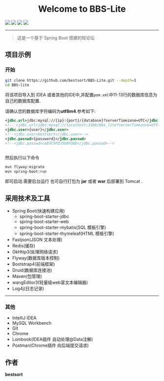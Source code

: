 <h1 align="center">Welcome to BBS-Lite </h1>
<span align="center">
<img src="https://img.shields.io/badge/version-1.0-blue.svg?cacheSeconds=2592000">
<img src="https://codebeat.co/badges/4c86e787-ca80-4e4b-8d94-29388044a3b4">
<img src="https://img.shields.io/github/last-commit/bestsort/bbs-lite">
<img src="https://img.shields.io/github/license/bestsort/bbs-lite">
</span>
<hr>

> 这是一个基于 Spring Boot 搭建的轻论坛



## 项目示例

### 开始
```bash
git clone https://github.com/bestsort/BBS-Lite.git --depth=1
cd BBS-lite
```
将该项目导入到 IDEA 或者其他的IDE中,并配置`pom.xml`中11-13行的数据库信息为自己的数据库配置.

请确认您的数据库字符编码为**utf8m4**.参考如下:
```xml
<jdbc.url>jdbc:mysql://{ip}:{port}/{database}?serverTimezone=UTC</jdbc.url>
<!-- <jdbc.url>jdbc:mysql://localhost:3306/bbs_lite?serverTimezone=UTC</jdbc.url> -->
<jdbc.user>{user}</jdbc.user>
<!--<jdbc.user>bestsort</jdbc.user>-->
<jdbc.passwd>{password}</jdbc.passwd>
<!--<jdbc.passwd>ce8YChPDJ5GRFOUE</jdbc.passwd>-->



```
然后执行以下命令
```bash
mvn flyway:migrate
mvn spring-boot:run
```
即可启动.需要后台运行 也可自行打包为 **jar** 或者 **war** 后部署到 Tomcat .
## 采用技术及工具

- Spring Boot(快速构建应用)
    - spring-boot-starter-jdbc
    - spring-boot-starter-web
    - spring-boot-starter-mybatis(SQL 模板引擎)
    - spring-boot-starter-thymeleaf(HTML 模板引擎)
- Fastjson(JSON 文本处理)
- Redis(缓存)
- OkHttp3(处理网络请求)
- Flyway(数据库版本控制)
- Bootstrap4(前端框架)
- Druid(数据库连接池)
- Maven(包管理)
- wangEditor3(轻量级web富文本编辑器)
- Log4j(日志记录)

---
### 其他
- IntelliJ IDEA
- MySQL Workbench
- Git
- Chrome
- Lombook(IDEA插件 自动处理@Data注解)
- Postman(Chrome插件 向后端提交请求)
## 作者
**bestsort**
